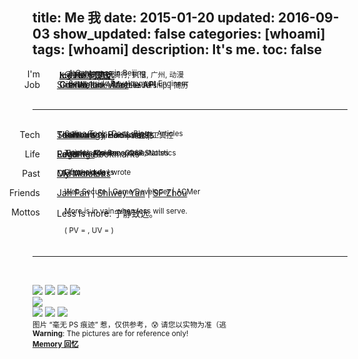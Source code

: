 title: Me 我
date: 2015-01-20
updated: 2016-09-03
show_updated: false
categories: [whoami]
tags: [whoami]
description: It's me.
toc: false
----------

<span class="key_pos">I'm</span> <span class="val_pos"> <i class="fa fa-user-secret">&nbsp;</i> &nbsp;__<a href="#qr_code" target="_top" onclick="document.getElementById('qr_code').className='center pic_styl'; setTimeout(function(){ $('#qr_code').fadeOut(100).fadeIn(150).fadeOut(100).fadeIn(150); }, 200);">Ice He 何志远</a>__</span>
<span class="val_pos"> &nbsp; &nbsp; &nbsp;<sup><i class="fa fa-paper-plane">&nbsp;</i> A Cantonese in Beijing</sup></span>
<span class="val_pos"> <i class="fa fa-envelope-square">&nbsp;</i> &nbsp;<x@icehe.me> </span>
<span class="val_pos"> &nbsp; &nbsp; &nbsp;<sup><i class="fa fa-heart">&nbsp;</i> 羽毛球, 毽球, 骑行, 执信, 广州, 动漫</sup></span>

<br/><span class="key_pos">Job</span> <span class="val_pos"> <i class="fa fa-weibo">&nbsp;</i> [Sina Weibo](http://weibo.com/2181657940/) - Mobile API </span>
<span class="val_pos"> &nbsp; &nbsp; &nbsp;<sup><i class="fa fa-puzzle-piece">&nbsp;</i> Server-side Development Engineer</sup></span>
<span class="val_pos"> <i class="fa fa-file-text">&nbsp;</i> &nbsp;[Curriculum Vitae](/resume)</span>
<span class="val_pos"> &nbsp; &nbsp; &nbsp;<sup><i class="fa fa-gear">&nbsp;</i> Skills, Education, Leadership | 简历</sup></span>
<span class="val_pos"> <i class="fa fa-github-alt">&nbsp;</i> &nbsp;[GitHub](http://github.com/IceHe)</span><br/><br/>

---
<br/><span class="key_pos">Tech</span> <span class="val_pos"> <i class="fa fa-gears">&nbsp;</i> [Tools](/tools/)</span>
<span class="val_pos"> &nbsp; &nbsp; &nbsp;<sup>Softwares & Hardwares | 工具控</sup></span>
<span class="val_pos"> <i class="fa fa-keyboard-o">&nbsp;</i> [Shortcuts](/mac_shortcuts/)</span>
<span class="val_pos"> &nbsp; &nbsp; &nbsp;<sup>Default & Custom | 键盘党</sup></span>
<span class="val_pos"> <i class="fa fa-cube">&nbsp;</i> [Technology](/tech) Bookmarks</span>
<span class="val_pos"> &nbsp; &nbsp; &nbsp;<sup>Online-Tools, Docs, Blogs, Articles</sup> </span>

<br/><span class="key_pos">Life</span> <span class="val_pos"> <i class="fa fa-calendar">&nbsp;</i> [Logs](/lifelogs)</span>
<span class="val_pos"> &nbsp; &nbsp; &nbsp;<sup>Time Usage Records & Statistics</sup></span>
<span class="val_pos"> <i class="fa fa-heart">&nbsp;</i> [Favorites](/favourites)</span>
<span class="val_pos"> &nbsp; &nbsp; &nbsp;<sup><i class="fa fa-book">&nbsp;</i>Books &nbsp;<i class="fa fa-film">&nbsp;</i>Movies &nbsp;<i class="fa fa-rocket">&nbsp;</i>Games …</sup></span>
<span class="val_pos"> <i class="fa fa-book">&nbsp;</i> [Reading](/read) Bookmarks</span>
<span class="val_pos"> &nbsp; &nbsp; &nbsp;<sup>Articles, Columns, Q&A, Notes</sup> </span>

<br/><span class="key_pos">Past</span> <span class="val_pos"> <i class="fa fa-camera-retro">&nbsp;</i> [My Moments](/moments/)</span>
<span class="val_pos"> &nbsp; &nbsp; &nbsp;<sup>Good old days</sup> </span>
<span class="val_pos"> <i class="fa fa-pencil">&nbsp;</i> [Old Articles](http://290841032.qzone.qq.com/)</span>
<span class="val_pos"> &nbsp; &nbsp; &nbsp;<sup>Life records I wrote</sup> </span>

<br/><span class="key_pos">Friends</span> <span class="val_pos"> <i class="fa fa-users"></i>&nbsp; [Jan Fan](http://janfan.github.io/) | [Shiwey Yan](http://shiweyyan.github.io/) | [SF Zhou](http://sf-zhou.github.io/)</span>
<span class="val_pos"> &nbsp; &nbsp; &nbsp;<sup>Web Secure | Game Developer | ACMer</sup> </span>

<br/><span class="key_pos">Mottos</span> <span class="val_pos"> <i class="fa fa-comment">&nbsp;</i> Less is more. 宁静致远。</span>
<span class="val_pos"> &nbsp; &nbsp; &nbsp;<sup>More is in vain when less will serve.</sup></span><!--<span class="val_pos"> &nbsp; &nbsp; &nbsp;<sup>Done is better than perfect.</sup></span>-->

<br/><span class="val_pos"> &nbsp; &nbsp; &nbsp;<sup>( PV = <span id="busuanzi_value_site_pv"></span> , UV = <span id="busuanzi_value_site_uv"></span> )</sup></span><br/><br/>

---

<br/><div class="center"> <img src="http://7vzp68.com1.z0.glb.clouddn.com/about/avatar_00.jpg" class="pic_styl" style="margin-left: 0px" /> <img src="http://7vzp68.com1.z0.glb.clouddn.com/about/avatar_01a.jpg" class="pic_styl" /> <img src="http://7vzp68.com1.z0.glb.clouddn.com/about/avatar_04.jpg" class="pic_styl" /> <img src="http://7vzp68.com1.z0.glb.clouddn.com/about/avatar_08.png" class="pic_styl" /> </div> <div class="center"> <img id="qr_code" src="http://7vzp68.com1.z0.glb.clouddn.com/about_original/qrcode_00.jpg" class="hidden" /> </div> <div class="center"> <img src="http://7vzp68.com1.z0.glb.clouddn.com/about/avatar_03a.jpg" class="pic_styl" /> <img src="http://7vzp68.com1.z0.glb.clouddn.com/about/avatar_05.png" class="pic_styl" /> <img src="http://7vzp68.com1.z0.glb.clouddn.com/about/avatar_06.png" class="pic_styl" /> </div> <div class="center"><sub>图片 “毫无 PS 痕迹” 惹，仅供参考，😰 请您以实物为准（逃</sup></div> <div class="center"><sub>__Warning__: The pictures are for reference only!</sub></div> <div class="center"><sub>__[Memory 回忆](/moments/)__</sub></div>

<style type="text/css">
.key_pos {
    position: absolute;
    right: 75%;
    text-align: left;
}
.val_pos {
    position: absolute;
    left: 27%;
}
.red {
    color: gray;
}
article img.pic_styl {
    height: 140px;
    width: auto;
    margin-right: 10px;
}
</style>

<script src="//libs.baidu.com/jquery/2.0.3/jquery.min.js"></script>
